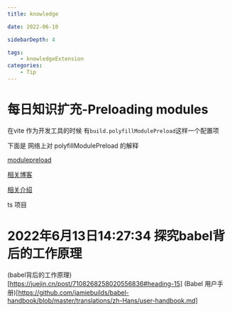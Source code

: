 ```yaml
---
title: knowledge

date: 2022-06-10

sidebarDepth: 4

tags:
    - knowledgeExtension
categories:
    - Tip
---
```


# 每日知识扩充-Preloading modules

在vite 作为开发工具的时候 有`build.polyfillModulePreload`这样一个配置项

下面是 网络上对 polyfillModulePreload 的解释

[modulepreload](https://developer.chrome.com/blog/modulepreload/)

[相关博客](https://blog.csdn.net/huangyangquan3/article/details/118642384)

[相关介绍](https://guybedford.com/es-module-preloading-integrity#modulepreload-polyfill)

ts 项目 

# 2022年6月13日14:27:34 探究babel背后的工作原理
(babel背后的工作原理)[https://juejin.cn/post/7108268258020556836#heading-15]
(Babel 用户手册)[https://github.com/jamiebuilds/babel-handbook/blob/master/translations/zh-Hans/user-handbook.md]
